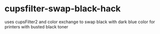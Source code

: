# cupsfilter-swap-black-hack
uses cupsFilter2 and color exchange to swap black with dark blue color for printers with busted black toner

